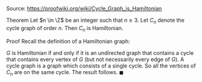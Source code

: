 # 

Source: https://proofwiki.org/wiki/Cycle_Graph_is_Hamiltonian

Theorem
Let $n \in \Z$ be an integer such that $n \ge 3$.
Let $C_n$ denote the cycle graph of order $n$.
Then $C_n$ is Hamiltonian.


Proof
Recall the definition of a Hamiltonian graph:

$G$ is Hamiltonian if and only if it is an undirected graph that contains a cycle that contains every vertex of $G$ (but not necessarily every edge of $G$).
A cycle graph is a graph which consists of a single cycle.
So all the vertices of $C_n$ are on the same cycle.
The result follows.
$\blacksquare$





